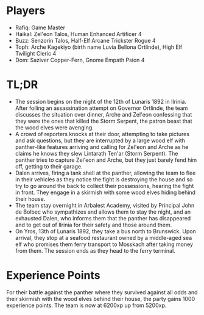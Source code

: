 # Players
- Rafiq: Game Master
- Haikal: Zel'eon Talos, Human Enhanced Artificer 4
- Buzz: Senzorin Talos, Half-Elf Arcane Trickster Rogue 4
- Toph: Arche Kagekiyo (birth name Luvia Bellona Ortlinde), High Elf Twilight Cleric 4
- Dom: Saziver Copper-Fern, Gnome Empath Psion 4
# TL;DR
- The session begins on the night of the 12th of Lunaris 1892 in Ilrinia. After foiling an assassination attempt on Governor Ortlinde, the team discusses the situation over dinner, Arche and Zel'eon confessing that they were the ones that killed the Storm Serpent, the patron beast that the wood elves were avenging.
- A crowd of reporters knocks at their door, attempting to take pictures and ask questions, but they are interrupted by a large wood elf with panther-like features arriving and calling for Zel'eon and Arche as he claims he knows they slew Lintarath Ten'ar (Storm Serpent). The panther tries to capture Zel'eon and Arche, but they just barely fend him off, getting to their garage.
- Dalen arrives, firing a tank shell at the panther, allowing the team to flee in their vehicles as they notice the fight is destroying the house and so try to go around the back to collect their possessions, hearing the fight in front. They engage in a skirmish with some wood elves hiding behind their house.
- The team stay overnight in Arbalest Academy, visited by Principal John de Bolbec who sympathizes and allows them to stay the night, and an exhausted Dalen, who informs them that the panther has disappeared and to get out of Ilrinia for their safety and those around them.
- On Yros, 13th of Lunaris 1892, they take a bus north to Brunswick. Upon arrival, they stop at a seafood restaurant owned by a middle-aged sea elf who promises them ferry transport to Mosskach after taking money from them. The session ends as they head to the ferry terminal.
# Experience Points
For their battle against the panther where they survived against all odds and their skirmish with the wood elves behind their house, the party gains 1000 experience points. The team is now at 6200xp up from 5200xp.